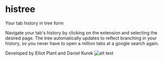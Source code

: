 # histree
Your tab history in tree form

Navigate your tab's history by clicking on the extension and selecting the desired page.  The tree automatically updates to reflect branching in your history, so you never have to open a million tabs at a google search again.

Developed by Elliot Plant and Daniel Kurek
![alt text](https://raw.githubusercontent.com/smoothers/histree/screenshots/screenshot_main.png)
